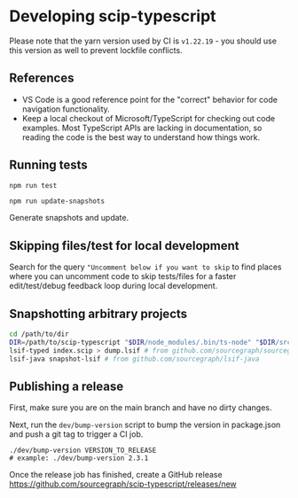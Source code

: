 # Developing scip-typescript

Please note that the yarn version used by CI is `v1.22.19` - you should use this version as well to prevent lockfile conflicts.

## References

- VS Code is a good reference point for the "correct" behavior
  for code navigation functionality.
- Keep a local checkout of Microsoft/TypeScript for checking out code examples.
  Most TypeScript APIs are lacking in documentation,
  so reading the code is the best way to understand how things work.

## Running tests

```sh
npm run test
```

```
npm run update-snapshots
```

Generate snapshots and update.

## Skipping files/test for local development

Search for the query `"Uncomment below if you want to skip` to find places where
you can uncomment code to skip tests/files for a faster edit/test/debug feedback
loop during local development.

## Snapshotting arbitrary projects

```sh
cd /path/to/dir
DIR=/path/to/scip-typescript "$DIR/node_modules/.bin/ts-node" "$DIR/src/main.ts" index # add --yarn-workspaces if applicable
lsif-typed index.scip > dump.lsif # from github.com/sourcegraph/sourcegraph/lib/codeintel/tools/lsif-typed
lsif-java snapshot-lsif # from github.com/sourcegraph/lsif-java
```

## Publishing a release

First, make sure you are on the main branch and have no dirty changes.

Next, run the `dev/bump-version` script to bump the version in package.json and
push a git tag to trigger a CI job.

```
./dev/bump-version VERSION_TO_RELEASE
# example: ./dev/bump-version 2.3.1
```

Once the release job has finished, create a GitHub release
https://github.com/sourcegraph/scip-typescript/releases/new
